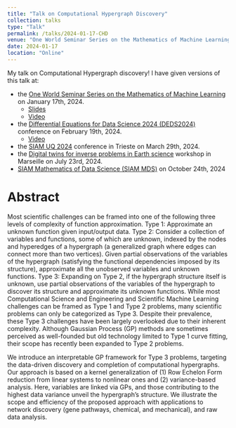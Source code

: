 ```yaml
---
title: "Talk on Computational Hypergraph Discovery"
collection: talks
type: "Talk"
permalink: /talks/2024-01-17-CHD
venue: "One World Seminar Series on the Mathematics of Machine Learning"
date: 2024-01-17
location: "Online"
---
```


My talk on Computational Hypergraph discovery! I have given versions of this talk at:
- the [One World Seminar Series on the Mathematics of Machine Learning](https://www.oneworldml.org/home) on January 17th, 2024.
    - [Slides](/files/CHD_one_world_seminar.pdf)
    - [Video](https://youtu.be/XIz2Va_wXrc)
- the [Differential Equations for Data Science 2024 (DEDS2024)](https://scheme.hn/deds2024/) conference on February 19th, 2024.
    - [Video](https://scheme.hn/deds2024/videos/bourdais.mp4)
- the [SIAM UQ 2024](https://www.siam.org/conferences/cm/conference/uq24) conference in Trieste on March 29th, 2024.
- the [Digital twins for inverse problems in Earth science](https://conferences.cirm-math.fr/3264.html) workshop in Marseille on July 23rd, 2024. 
- [SIAM Mathematics of Data Science (SIAM MDS)](https://www.siam.org/conferences-events/siam-conferences/mds24/) on October 24th, 2024


Abstract
======
Most scientific challenges can be framed into one of the following three levels of complexity of function approximation. Type 1: Approximate an unknown function given input/output data. Type 2: Consider a collection of variables and functions, some of which are unknown, indexed by the nodes and hyperedges of a hypergraph (a generalized graph where edges can connect more than two vertices). Given partial observations of the variables of the hypergraph (satisfying the functional dependencies imposed by its structure), approximate all the unobserved variables and unknown functions. Type 3: Expanding on Type 2, if the hypergraph structure itself is unknown, use partial observations of the variables of the hypergraph to discover its structure and approximate its unknown functions. While most Computational Science and Engineering and Scientific Machine Learning challenges can be framed as Type 1 and Type 2 problems, many scientific problems can only be categorized as Type 3. Despite their prevalence, these Type 3 challenges have been largely overlooked due to their inherent complexity. Although Gaussian Process (GP) methods are sometimes perceived as well-founded but old technology limited to Type 1 curve fitting, their scope has recently been expanded to Type 2 problems. 

We introduce an interpretable GP framework for Type 3 problems, targeting the data-driven discovery and completion of computational hypergraphs. Our approach is based on a kernel generalization of (1) Row Echelon Form reduction from linear systems to nonlinear ones and (2) variance-based analysis. Here, variables are linked via GPs, and those contributing to the highest data variance unveil the hypergraph’s structure. We illustrate the scope and efficiency of the proposed approach with applications to network discovery (gene pathways, chemical, and mechanical), and raw data analysis.
